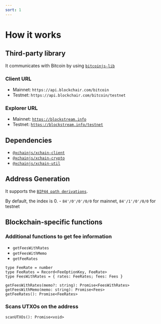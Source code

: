 ```yaml
---
sort: 1
---
```


# How it works

## Third-party library

It communicates with Bitcoin by using [`bitcoinjs-lib`](https://github.com/bitcoinjs/bitcoinjs-lib)

### Client URL
* Mainnet: `https://api.blockchair.com/bitcoin`
* Testnet: `https://api.blockchair.com/bitcoin/testnet`

### Explorer URL
* Mainnet: [`https://blockstream.info`](https://blockstream.info)
* Testnet: [`https://blockstream.info/testnet`](https://blockstream.info)

## Dependencies

* [`@xchainjs/xchain-client`](http://docs.xchainjs.org/xchain-client/interface.html)
* [`@xchainjs/xchain-crypto`](http://docs.xchainjs.org/xchain-crypto/how-to-use.html)
* [`@xchainjs/xchain-util`](http://docs.xchainjs.org/xchain-util/how-to-use.html)

## Address Generation

It supports the [`BIP44 path derivations`](https://github.com/satoshilabs/slips/blob/master/slip-0044.md).

By default, the index is 0. - `84'/0'/0'/0/0` for mainnet, `84'/1'/0'/0/0` for testnet

## Blockchain-specific functions

### Additional functions to get fee information

* `getFeesWithRates`
* `getFeesWithMemo`
* `getFeeRates`

```
type FeeRate = number
type FeeRates = Record<FeeOptionKey, FeeRate>
type FeesWithRates = { rates: FeeRates; fees: Fees }

getFeesWithRates(memo?: string): Promise<FeesWithRates>
getFeesWithMemo(memo: string): Promise<Fees>
getFeeRates(): Promise<FeeRates>
```

### Scans UTXOs on the address

```
scanUTXOs(): Promise<void>
```